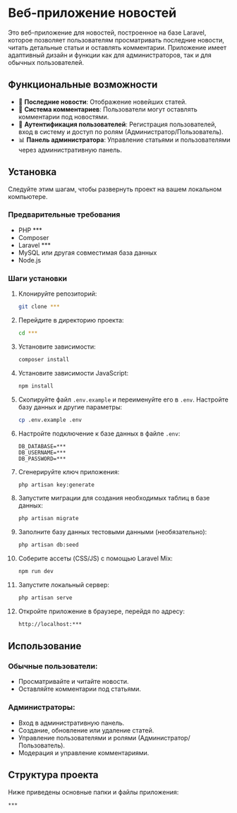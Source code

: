 # Веб-приложение новостей

Это веб-приложение для новостей, построенное на базе Laravel, которое позволяет пользователям просматривать последние новости, читать детальные статьи и оставлять комментарии. Приложение имеет адаптивный дизайн и функции как для администраторов, так и для обычных пользователей.

## Функциональные возможности

-   📰 **Последние новости**: Отображение новейших статей.
-   💬 **Система комментариев**: Пользователи могут оставлять комментарии под новостями.
-   🔐 **Аутентификация пользователей**: Регистрация пользователей, вход в систему и доступ по ролям (Администратор/Пользователь).
-   📊 **Панель администратора**: Управление статьями и пользователями через административную панель.

## Установка

Следуйте этим шагам, чтобы развернуть проект на вашем локальном компьютере.

### Предварительные требования

-   PHP \*\*\*
-   Composer
-   Laravel \*\*\*
-   MySQL или другая совместимая база данных
-   Node.js

### Шаги установки

1. Клонируйте репозиторий:

    ```bash
    git clone ***
    ```

2. Перейдите в директорию проекта:

    ```bash
    cd ***
    ```

3. Установите зависимости:

    ```bash
    composer install
    ```

4. Установите зависимости JavaScript:

    ```bash
    npm install
    ```

5. Скопируйте файл `.env.example` и переименуйте его в `.env`. Настройте базу данных и другие параметры:

    ```bash
    cp .env.example .env
    ```

6. Настройте подключение к базе данных в файле `.env`:

    ```dotenv
    DB_DATABASE=***
    DB_USERNAME=***
    DB_PASSWORD=***
    ```

7. Сгенерируйте ключ приложения:

    ```bash
    php artisan key:generate
    ```

8. Запустите миграции для создания необходимых таблиц в базе данных:

    ```bash
    php artisan migrate
    ```

9. Заполните базу данных тестовыми данными (необязательно):

    ```bash
    php artisan db:seed
    ```

10. Соберите ассеты (CSS/JS) с помощью Laravel Mix:

    ```bash
    npm run dev
    ```

11. Запустите локальный сервер:

    ```bash
    php artisan serve
    ```

12. Откройте приложение в браузере, перейдя по адресу:

    ```bash
    http://localhost:***
    ```

## Использование

### Обычные пользователи:

-   Просматривайте и читайте новости.
-   Оставляйте комментарии под статьями.

### Администраторы:

-   Вход в административную панель.
-   Создание, обновление или удаление статей.
-   Управление пользователями и ролями (Администратор/Пользователь).
-   Модерация и управление комментариями.

## Структура проекта

Ниже приведены основные папки и файлы приложения:

```bash
***
```
